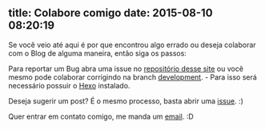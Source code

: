 title: Colabore comigo
date: 2015-08-10 08:20:19
---
Se você veio até aqui é por que encontrou algo errado ou deseja colaborar com o Blog de alguma maneira, então siga os passos:

Para reportar um Bug abra uma issue no [repositório desse site](https://github.com/woliveiras/woliveiras.github.io/issues) ou você mesmo pode colaborar corrigindo na branch [development](https://github.com/woliveiras/woliveiras.github.io/tree/development). - Para isso será necessário possuir o [Hexo](https://hexo.io/) instalado.

Deseja sugerir um post? É o mesmo processo, basta abrir uma [issue](https://github.com/woliveiras/woliveiras.github.io/issues). :)

Quer entrar em contato comigo, me manda um <a href="mailto:w.oliveira542@gmail.com">email</a>. :D
